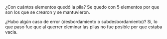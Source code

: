 ¿Con cuántos elementos quedó la pila?
Se quedo con 5 elementos por que son los que se crearon y se mantuvieron.

¿Hubo algún caso de error (desbordamiento o subdesbordamiento)?
Si, lo que paso fue que al querrer eleminar las pilas no fue posible por que estaba vacia.
